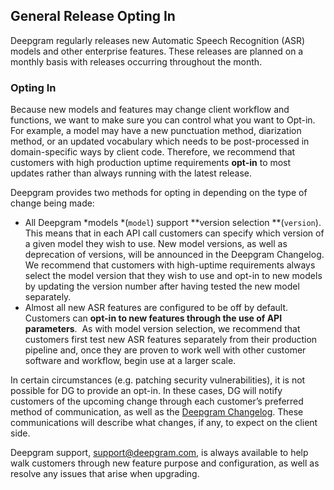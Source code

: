 ## **General Release Opting In**

Deepgram regularly releases new Automatic Speech Recognition (ASR) models and other enterprise features. These releases are planned on a monthly basis with releases occurring throughout the month.

### Opting In

Because new models and features may change client workflow and functions, we want to make sure you can control what you want to Opt-in.  For example, a model may have a new punctuation method, diarization method, or an updated vocabulary which needs to be post-processed in domain-specific ways by client code. Therefore, we recommend that customers with high production uptime requirements **opt-in** to most updates rather than always running with the latest release.

Deepgram provides two methods for opting in depending on the type of change being made:

- All Deepgram *models *(`model`) support **version selection **(`version`). This means that in each API call customers can specify which version of a given model they wish to use. New model versions, as well as deprecation of versions, will be announced in the Deepgram Changelog. We recommend that customers with high-uptime requirements always select the model version that they wish to use and opt-in to new models by updating the version number after having tested the new model separately.
- Almost all new ASR features are configured to be off by default. Customers can **opt-in **to new features through** the use of API parameters**.  As with model version selection, we recommend that customers first test new ASR features separately from their production pipeline and, once they are proven to work well with other customer software and workflow, begin use at a larger scale.

In certain circumstances (e.g. patching security vulnerabilities), it is not possible for DG to provide an opt-in. In these cases, DG will notify customers of the upcoming change through each customer’s preferred method of communication, as well as the [Deepgram Changelog](/changelog). These communications will describe what changes, if any, to expect on the client side.

Deepgram support, [support@deepgram.com](mailto:support@deepgram.com), is always available to help walk customers through new feature purpose and configuration, as well as resolve any issues that arise when upgrading.

